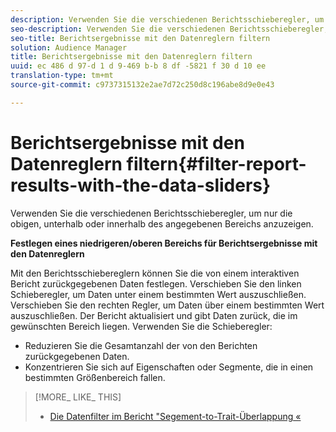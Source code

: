 ```yaml
---
description: Verwenden Sie die verschiedenen Berichtsschieberegler, um nur die obigen, unterhalb oder innerhalb des angegebenen Bereichs anzuzeigen.
seo-description: Verwenden Sie die verschiedenen Berichtsschieberegler, um nur die obigen, unterhalb oder innerhalb des angegebenen Bereichs anzuzeigen.
seo-title: Berichtsergebnisse mit den Datenreglern filtern
solution: Audience Manager
title: Berichtsergebnisse mit den Datenreglern filtern
uuid: ec 486 d 97-d 1 d 9-469 b-b 8 df -5821 f 30 d 10 ee
translation-type: tm+mt
source-git-commit: c9737315132e2ae7d72c250d8c196abe8d9e0e43

---
```



# Berichtsergebnisse mit den Datenreglern filtern{#filter-report-results-with-the-data-sliders}

Verwenden Sie die verschiedenen Berichtsschieberegler, um nur die obigen, unterhalb oder innerhalb des angegebenen Bereichs anzuzeigen.

<!-- 

c_reach_slider.xml

 -->

**Festlegen eines niedrigeren/oberen Bereichs für Berichtsergebnisse mit den Datenreglern**

Mit den Berichtsschiebereglern können Sie die von einem interaktiven Bericht zurückgegebenen Daten festlegen. Verschieben Sie den linken Schieberegler, um Daten unter einem bestimmten Wert auszuschließen. Verschieben Sie den rechten Regler, um Daten über einem bestimmten Wert auszuschließen. Der Bericht aktualisiert und gibt Daten zurück, die im gewünschten Bereich liegen. Verwenden Sie die Schieberegler:

* Reduzieren Sie die Gesamtanzahl der von den Berichten zurückgegebenen Daten.
* Konzentrieren Sie sich auf Eigenschaften oder Segmente, die in einen bestimmten Größenbereich fallen.

>[!MORE_ LIKE_ THIS]
>
>* [Die Datenfilter im Bericht &quot;Segement-to-Trait-Überlappung «](../../reporting/dynamic-reports/segment-trait-overlap-report.md#data-filters-s2t-report)

